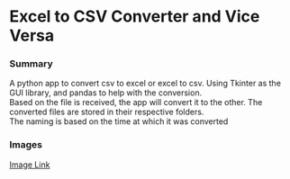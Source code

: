 # Excel to CSV Converter and Vice Versa

### Summary
A python app to convert csv to excel or excel to csv. Using Tkinter as the GUI library, and pandas to help with the conversion.<br>
Based on the file is received, the app will convert it to the other. The converted files are stored in their respective folders.<br>
The naming is based on the time at which it was converted 

### Images
[Image Link](!link)

